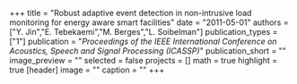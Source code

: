 +++
title = "Robust adaptive event detection in non-intrusive load monitoring for energy aware smart facilities"
date = "2011-05-01"
authors = ["Y. Jin","E. Tebekaemi","M. Berges","L. Soibelman"]
publication_types = ["1"]
publication = "_Proceedings of the IEEE International Conference on Acoustics, Speech and Signal Processing (ICASSP)_"
publication_short = ""
image_preview = ""
selected = false
projects = []
math = true
highlight = true
[header]
image = ""
caption = ""
+++


